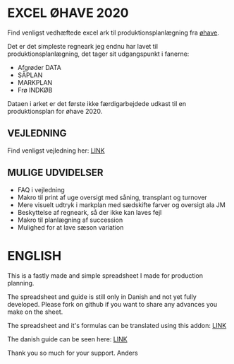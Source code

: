 # EXCEL ØHAVE 2020

Find venligst vedhæftede excel ark til produktionsplanlægning fra [øhave](http://ohave.dk).

Det er det simpleste regneark jeg endnu har lavet til produktionsplanlægning, det tager sit udgangspunkt i fanerne:

- Afgrøder DATA
- SÅPLAN
- MARKPLAN
- Frø INDKØB

Dataen i arket er det første ikke færdigarbejdede udkast til en produktionsplan for øhave 2020.

## VEJLEDNING

Find venligst vejledning her: [LINK](https://www.notion.so/ohave/VEJLEDNING-PRODUKTIONSPLAN-b95905b41d6c4589a8e79f6a3f30d75c)

## MULIGE UDVIDELSER

- FAQ i vejledning
- Makro til print af uge oversigt med såning, transplant og turnover
- Mere visuelt udtryk i markplan med sædskifte farver og oversigt ala JM
- Beskyttelse af regneark, så der ikke kan laves fejl
- Makro til planlægning af succession
- Mulighed for at lave sæson variation

# ENGLISH

This is a fastly made and simple spreadsheet I made for production planning.

The spreadsheet and guide is still only in Danish and not yet fully developed. Please fork on github if you want to share any advances you make on the sheet.

The spreadsheet and it's formulas can be translated using this addon: [LINK](https://support.office.com/en-us/article/excel-functions-translator-f262d0c0-991c-485b-89b6-32cc8d326889)

The danish guide can be seen here: [LINK](https://www.notion.so/ohave/VEJLEDNING-PRODUKTIONSPLAN-b95905b41d6c4589a8e79f6a3f30d75c)

Thank you so much for your support. Anders
